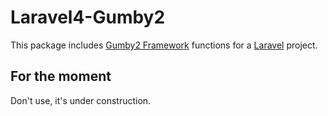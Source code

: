Laravel4-Gumby2
===

This package includes [Gumby2 Framework](http://www.gumbyframework.com) functions for a [Laravel](http://www.laravel.com) project.


For the moment
---

Don't use, it's under construction.